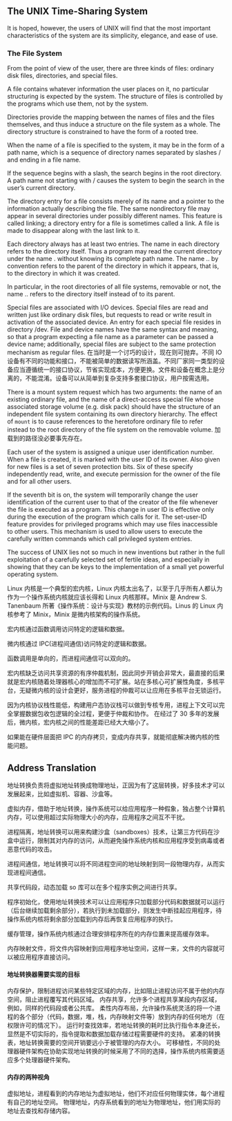 ## The UNIX Time-Sharing System

It is hoped, however, the users of UNIX will find that the most important characteristics of the system are its simplicity, elegance, and ease of use.

### The File System

From the point of view of the user, there are three kinds of files: ordinary disk files, directories, and special files.

A file contains whatever information the user places on it, no particular structuring is expected by the system. The structure of files is controlled by the programs which use them, not by the system.

Directories provide the mapping between the names of files and the files themselves, and thus induce a structure on the file system as a whole. The directory structure is constrained to have the form of a rooted tree.

When the name of a file is specified to the system, it may be in the form of a path name, which is a sequence of directory names separated by slashes / and ending in a file name.

If the sequence begins with a slash, the search begins in the root directory. A path name not starting with / causes the system to begin the search in the user’s current directory.

The directory entry for a file consists merely of its name and a pointer to the information actually describing the file. The same nondirectory file may appear in several directories under possibly different names. This feature is called linking; a directory entry for a file is sometimes called a link. A file is made to disappear along with the last link to it.

Each directory always has at least two entries. The name in each directory refers to the directory itself. Thus a program may read the current directory under the name . without knowing its complete path name. The name .. by convention refers to the parent of the directory in which it appears, that is, to the directory in which it was created.

In particular, in the root directories of all file systems, removable or not, the name .. refers to the directory itself instead of to its parent.

Special files are associated with I/O devices. Special files are read and written just like ordinary disk files, but requests to read or write result in activation of the associated device. An entry for each special file resides in directory /dev. File and device names have the same syntax and meaning, so that a program expecting a file name as a parameter can be passed a device name; additionally, special files are subject to the same protection mechanism as regular files.
在当时是一个讨巧的设计，现在则可抛弃。不同 IO 设备有不同的功能和接口，不能被简单的数据读写所涵盖。不同厂家同一类型的设备应当遵循统一的接口协议，节省实现成本，方便更换。文件和设备在概念上是分离的，不能混淆。设备可以从简单到复杂支持多套接口协议，用户按需选用。

There is a mount system request which has two arguments: the name of an existing ordinary file, and the name of a direct-access special file whose associated storage volume (e.g. disk pack) should have the structure of an independent file system containing its own directory hierarchy. The effect of `mount` is to cause references to the heretofore ordinary file to refer instead to the root directory of the file system on the removable volume.
加载到的路径没必要事先存在。

Each user of the system is assigned a unique user identification number. When a file is created, it is marked with the user ID of its owner. Also given for new files is a set of seven protection bits. Six of these specify independently read, write, and execute permission for the owner of the file and for all other users.

If the seventh bit is on, the system will temporarily change the user identification of the current user to that of the creator of the file whenever the file is executed as a program. This change in user ID is effective only during the execution of the program which calls for it. The set-user-ID feature provides for privileged programs which may use files inaccessible to other users. This mechanism is used to allow users to execute the carefully written commands which call privileged system entries.

The success of UNIX lies not so much in new inventions but rather in the full exploitation of a carefully selected set of fertile ideas, and especially in showing that they can be keys to the implementation of a small yet powerful operating system.

Linux 内核是一个典型的宏内核，Linux 内核太出名了，以至于几乎所有人都认为作为一个操作系统内核就应该长得和 Linux 内核那样。Minix 是 Andrew S. Tanenbaum 所著《操作系统：设计与实现》教材的示例代码。Linus 的 Linux 内核参考了 Minix，Minix 是微内核架构的操作系统。

宏内核通过函数调用访问特定的逻辑和数据。

微内核通过 IPC(进程间通信)访问特定的逻辑和数据。

函数调用是单向的，而进程间通信可以双向的。

宏内核缺乏访问共享资源的有序仲裁机制，因此同步开销会非常大，最直接的后果就是宏内核随着处理器核心的增加而不可扩展。站在多核心可扩展性角度，多核平台，无疑微内核的设计会更好，服务进程的仲裁可以让应用在多核平台无锁运行。

因为内核协议栈性能低，构建用户态协议栈可以做到专核专用，进程上下文可以完全掌握数据包收包逻辑的全过程，更便于仲裁和协作。
在经过了 30 多年的发展后，微内核，宏内核之间的性能差距已经大大缩小了。

如果能在硬件层面把 IPC 的内存拷贝，变成内存共享，就能彻底解决微内核的性能问题。

## Address Translation

地址转换负责将虚拟地址转换成物理地址，正因为有了这层转换，好多技术才可以发展起来，比如虚拟机、容器、沙盒等。

虚拟内存，借助于地址转换，操作系统可以给应用程序一种假象，独占整个计算机内存，可以使用超过实际物理大小的内存，应用程序之间互不干扰。

进程隔离，地址转换可以用来构建沙盒（sandboxes）技术，让第三方代码在沙盒中运行，限制其对内存的访问，从而避免操作系统内核和应用程序受到病毒或者恶意代码的攻击。

进程间通信，地址转换可以将不同进程空间的地址映射到同一段物理内存，从而实现进程间通信。

共享代码段，动态加载 so 库可以在多个程序实例之间进行共享。

程序初始化，使用地址转换技术可以让应用程序只加载部分代码和数据就可以运行（后台继续加载剩余部分），若执行到未加载部分，则发生中断挂起应用程序，待操作系统内核将剩余部分加载到内存后再恢复应用程序的执行。

缓存管理，操作系统内核通过合理安排程序所在的内存位置来提高缓存效率。

内存映射文件，将文件内容映射到应用程序地址空间，这样一来，文件的内容就可以被应用程序直接访问。

#### 地址转换器需要实现的目标

内存保护，限制进程访问某些特定区域的内存，比如阻止进程访问不属于他的内存空间，阻止进程覆写其代码区域。
内存共享，允许多个进程共享某段内存区域，例如，同样的代码段或者公共库。
柔性内存布局，允许操作系统灵活的将一个进程的各个部分（代码，数据，堆，栈，内存映射文件等）放到内存的任何地方（在权限许可的情况下）。
运行时查找效率，若地址转换的耗时比执行指令本身还长，显然是不切实际的，指令提取和数据加载存储过程需要硬件的支持。
紧凑的转换表，地址转换需要的空间开销要远小于被管理的内存大小。
可移植性，不同的处理器硬件架构在协助实现地址转换的时候采用了不同的选择，操作系统内核需要适应多个处理器硬件架构。

#### 内存的两种视角

虚拟地址，进程看到的内存地址为虚拟地址，他们不对应任何物理实体，每个进程有自己的地址空间。
物理地址，内存系统看到的地址为物理地址，他们用实际的地址去查找和存储内容。
